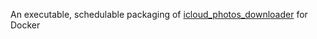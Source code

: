 An executable, schedulable packaging of [icloud_photos_downloader](https://github.com/ndbroadbent/icloud_photos_downloader) for Docker
